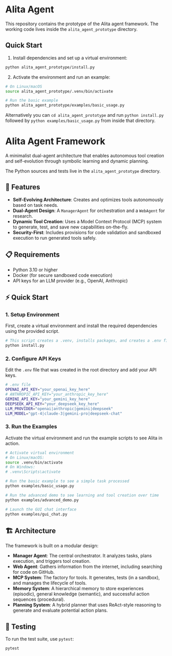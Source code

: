 
# Alita Agent

This repository contains the prototype of the Alita agent framework. The working code lives inside the `alita_agent_prototype` directory.

## Quick Start

1. Install dependencies and set up a virtual environment:

```bash
python alita_agent_prototype/install.py
```

2. Activate the environment and run an example:

```bash
# On Linux/macOS
source alita_agent_prototype/.venv/bin/activate

# Run the basic example
python alita_agent_prototype/examples/basic_usage.py
```

Alternatively you can `cd alita_agent_prototype` and run `python install.py` followed by `python examples/basic_usage.py` from inside that directory.
# Alita Agent Framework

A minimalist dual-agent architecture that enables autonomous tool creation and self-evolution through symbolic learning and dynamic planning.

The Python sources and tests live in the `alita_agent_prototype` directory.
## 🚀 Features

- **Self-Evolving Architecture**: Creates and optimizes tools autonomously based on task needs.
- **Dual-Agent Design**: A `ManagerAgent` for orchestration and a `WebAgent` for research.
- **Dynamic Tool Creation**: Uses a Model Context Protocol (MCP) system to generate, test, and save new capabilities on-the-fly.
- **Security-First**: Includes provisions for code validation and sandboxed execution to run generated tools safely.

## 📋 Requirements

- Python 3.10 or higher
- Docker (for secure sandboxed code execution)
- API keys for an LLM provider (e.g., OpenAI, Anthropic)

## ⚡ Quick Start

### 1. Setup Environment

First, create a virtual environment and install the required dependencies using the provided script.

```bash
# This script creates a .venv, installs packages, and creates a .env file
python install.py
```

### 2. Configure API Keys

Edit the `.env` file that was created in the root directory and add your API keys.

```bash
# .env file
OPENAI_API_KEY="your_openai_key_here"
# ANTHROPIC_API_KEY="your_anthropic_key_here"
GEMINI_API_KEY="your_gemini_key_here"
DEEPSEEK_API_KEY="your_deepseek_key_here"
LLM_PROVIDER="openai|anthropic|gemini|deepseek"
LLM_MODEL="gpt-4|claude-3|gemini-pro|deepseek-chat"
```

### 3. Run the Examples

Activate the virtual environment and run the example scripts to see Alita in action.

```bash
# Activate virtual environment
# On Linux/macOS:
source .venv/bin/activate
# On Windows:
# .venv\Scripts\activate

# Run the basic example to see a simple task processed
python examples/basic_usage.py

# Run the advanced demo to see learning and tool creation over time
python examples/advanced_demo.py

# Launch the GUI chat interface
python examples/gui_chat.py
```

## 🏗️ Architecture

The framework is built on a modular design:

- **Manager Agent**: The central orchestrator. It analyzes tasks, plans execution, and triggers tool creation.
- **Web Agent**: Gathers information from the internet, including searching for code on GitHub.
- **MCP System**: The factory for tools. It generates, tests (in a sandbox), and manages the lifecycle of tools.
- **Memory System**: A hierarchical memory to store experiences (episodic), general knowledge (semantic), and successful action sequences (procedural).
- **Planning System**: A hybrid planner that uses ReAct-style reasoning to generate and evaluate potential action plans.

## 🧪 Testing

To run the test suite, use `pytest`:

```bash
pytest
```

